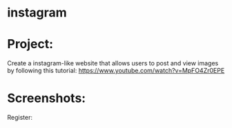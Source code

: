# instagram

# Project: 
Create a instagram-like website that allows users to post and view images by following this tutorial: https://www.youtube.com/watch?v=MpFO4Zr0EPE

# Screenshots:
Register:
